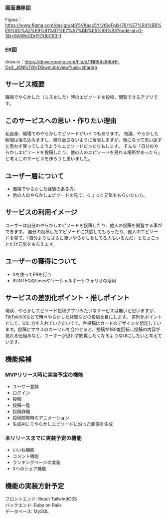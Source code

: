 ### 画面遷移図
Figma：https://www.figma.com/design/abY5VKaac5Yr2tSgFqkH78/%E7%94%BB%E9%9D%A2%E9%81%B7%E7%A7%BB%E5%9B%B3?node-id=0-1&t=8AlWgGDrFIOUbC83-1

### ER図
drow.io：https://drive.google.com/file/d/1NR64s84bHf-Os4_J6Nfv7Wy1XiiwmJol/view?usp=sharing

## サービス概要
職場でやらかした（ミスをした）時のエピソードを投稿、閲覧できるアプリです。

## このサービスへの思い・作りたい理由
私自身、職場でのやらかしエピソードがいくつもあります。
勿論、やらかした瞬間は落ち込みますし、繰り返さないように反省しますが、後になって思い返すと思わず笑ってしまうようなエピソードだったりもします。
そんな「自分のやらかしエピソードを投稿したり、他の人のエピソードを見れる場所があったら」と考えこのサービスを作ろうと思いました。

## ユーザー層について
* 職場でやらかした経験のある方。
* 他の人のやらかしエピソードを見て、ちょっと元気をもらいたい方。

## サービスの利用イメージ
ユーザーは自分のやらかしエピソードを投稿したり、他人の投稿を閲覧する事ができます。
自分の投稿したエピソードに共感してもらったり、他人のエピソードを見て、「自分よりもさらに凄いやらかしをしてる人もいるんだ」とちょこっとだけ元気をもらえます。

## ユーザーの獲得について
* Xを使ってPRを行う
* RUNTEQのtimesやソーシャルポートフォリオの活用

## サービスの差別化ポイント・推しポイント
現状、やらかしエピソード投稿アプリみたいなサービスは無いと思いますが、TikTokやXなどで時々やらかした体験などの投稿を目にします。
差別化ポイントとして、UIに力を入れていきたいです。各投稿はカードのデザインを想定しています。投稿にマウスのカーソルを合わせると、投稿が180度回転し投稿の内容が見れる仕組みなど、ユーザーが思わず閲覧したくなるようなUIにしたいと考えています。

## 機能候補
### MVPリリース時に実装予定の機能
* ユーザー登録
* ログイン
* 投稿
* 投稿一覧
* 投稿詳細
* 投稿閲覧時のアニメーション
* 生成AIにてやらかしエピソードに沿った画像を生成

### 本リリースまでに実装予定の機能
* いいね機能
* コメント機能
* ランキングページの実装
* Xへのシェア機能

## 機能の実装方針予定
フロントエンド: React TailwindCSS<br> <!-- MVPリリース後にReactで実装予定 -->
バックエンド: Ruby on Rails<br>
データベース: MySQL
